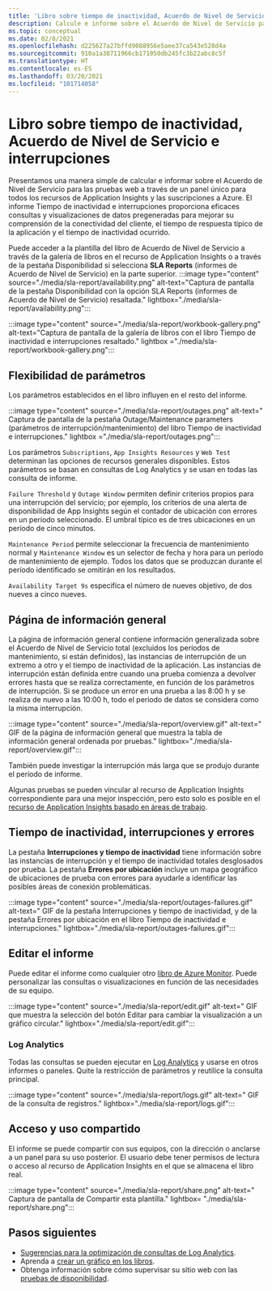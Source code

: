 ```yaml
---
title: 'Libro sobre tiempo de inactividad, Acuerdo de Nivel de Servicio e interrupciones: Application Insights'
description: Calcule e informe sobre el Acuerdo de Nivel de Servicio para la prueba web a través de un panel único para todos los recursos de Application Insights y las suscripciones a Azure.
ms.topic: conceptual
ms.date: 02/8/2021
ms.openlocfilehash: d225627a27bffd9088956e5aee37ca543e528d4a
ms.sourcegitcommit: 910a1a38711966cb171050db245fc3b22abc8c5f
ms.translationtype: HT
ms.contentlocale: es-ES
ms.lasthandoff: 03/20/2021
ms.locfileid: "101714058"
---
```

# <a name="downtime-sla-and-outages-workbook"></a>Libro sobre tiempo de inactividad, Acuerdo de Nivel de Servicio e interrupciones

Presentamos una manera simple de calcular e informar sobre el Acuerdo de Nivel de Servicio para las pruebas web a través de un panel único para todos los recursos de Application Insights y las suscripciones a Azure. El informe Tiempo de inactividad e interrupciones proporciona eficaces consultas y visualizaciones de datos pregeneradas para mejorar su comprensión de la conectividad del cliente, el tiempo de respuesta típico de la aplicación y el tiempo de inactividad ocurrido.

Puede acceder a la plantilla del libro de Acuerdo de Nivel de Servicio a través de la galería de libros en el recurso de Application Insights o a través de la pestaña Disponibilidad si selecciona **SLA Reports** (informes de Acuerdo de Nivel de Servicio) en la parte superior.
:::image type="content" source="./media/sla-report/availability.png" alt-text="Captura de pantalla de la pestaña Disponibilidad con la opción SLA Reports (informes de Acuerdo de Nivel de Servicio) resaltada." lightbox="./media/sla-report/availability.png":::

:::image type="content" source="./media/sla-report/workbook-gallery.png" alt-text="Captura de pantalla de la galería de libros con el libro Tiempo de inactividad e interrupciones resaltado." lightbox ="./media/sla-report/workbook-gallery.png":::

## <a name="parameter-flexibility"></a>Flexibilidad de parámetros

Los parámetros establecidos en el libro influyen en el resto del informe.

:::image type="content" source="./media/sla-report/outages.png" alt-text=" Captura de pantalla de la pestaña Outage/Maintenance parameters (parámetros de interrupción/mantenimiento) del libro Tiempo de inactividad e interrupciones." lightbox ="./media/sla-report/outages.png":::

Los parámetros `Subscriptions`, `App Insights Resources` y `Web Test` determinan las opciones de recursos generales disponibles. Estos parámetros se basan en consultas de Log Analytics y se usan en todas las consulta de informe.

`Failure Threshold` y `Outage Window` permiten definir criterios propios para una interrupción del servicio; por ejemplo, los criterios de una alerta de disponibilidad de App Insights según el contador de ubicación con errores en un período seleccionado. El umbral típico es de tres ubicaciones en un período de cinco minutos.

`Maintenance Period` permite seleccionar la frecuencia de mantenimiento normal y `Maintenance Window` es un selector de fecha y hora para un período de mantenimiento de ejemplo. Todos los datos que se produzcan durante el período identificado se omitirán en los resultados.

`Availability Target 9s` especifica el número de nueves objetivo, de dos nueves a cinco nueves.

## <a name="overview-page"></a>Página de información general

La página de información general contiene información generalizada sobre el Acuerdo de Nivel de Servicio total (excluidos los períodos de mantenimiento, si están definidos), las instancias de interrupción de un extremo a otro y el tiempo de inactividad de la aplicación. Las instancias de interrupción están definida entre cuando una prueba comienza a devolver errores hasta que se realiza correctamente, en función de los parámetros de interrupción. Si se produce un error en una prueba a las 8:00 h y se realiza de nuevo a las 10:00 h, todo el período de datos se considera como la misma interrupción.

:::image type="content" source="./media/sla-report/overview.gif" alt-text=" GIF de la página de información general que muestra la tabla de información general ordenada por pruebas." lightbox="./media/sla-report/overview.gif":::

También puede investigar la interrupción más larga que se produjo durante el período de informe.

Algunas pruebas se pueden vincular al recurso de Application Insights correspondiente para una mejor inspección, pero esto solo es posible en el [recurso de Application Insights basado en áreas de trabajo](create-workspace-resource.md).

## <a name="downtime-outages-and-failures"></a>Tiempo de inactividad, interrupciones y errores

La pestaña **Interrupciones y tiempo de inactividad** tiene información sobre las instancias de interrupción y el tiempo de inactividad totales desglosados por prueba. La pestaña **Errores por ubicación** incluye un mapa geográfico de ubicaciones de prueba con errores para ayudarle a identificar las posibles áreas de conexión problemáticas.

:::image type="content" source="./media/sla-report/outages-failures.gif" alt-text=" GIF de la pestaña Interrupciones y tiempo de inactividad, y de la pestaña Errores por ubicación en el libro Tiempo de inactividad e interrupciones." lightbox="./media/sla-report/outages-failures.gif":::

## <a name="edit-the-report"></a>Editar el informe

Puede editar el informe como cualquier otro [libro de Azure Monitor](../visualize/workbooks-overview.md). Puede personalizar las consultas o visualizaciones en función de las necesidades de su equipo.

:::image type="content" source="./media/sla-report/edit.gif" alt-text=" GIF que muestra la selección del botón Editar para cambiar la visualización a un gráfico circular." lightbox="./media/sla-report/edit.gif":::

### <a name="log-analytics"></a>Log Analytics

Todas las consultas se pueden ejecutar en [Log Analytics](../logs/log-analytics-overview.md) y usarse en otros informes o paneles. Quite la restricción de parámetros y reutilice la consulta principal.

:::image type="content" source="./media/sla-report/logs.gif" alt-text=" GIF de la consulta de registros." lightbox="./media/sla-report/logs.gif":::

## <a name="access-and-sharing"></a>Acceso y uso compartido

El informe se puede compartir con sus equipos, con la dirección o anclarse a un panel para su uso posterior. El usuario debe tener permisos de lectura o acceso al recurso de Application Insights en el que se almacena el libro real.

:::image type="content" source="./media/sla-report/share.png" alt-text=" Captura de pantalla de Compartir esta plantilla." lightbox= "./media/sla-report/share.png":::

## <a name="next-steps"></a>Pasos siguientes

- [Sugerencias para la optimización de consultas de Log Analytics](../logs/query-optimization.md).
- Aprenda a [crear un gráfico en los libros](../visualize/workbooks-chart-visualizations.md).
- Obtenga información sobre cómo supervisar su sitio web con las [pruebas de disponibilidad](monitor-web-app-availability.md).